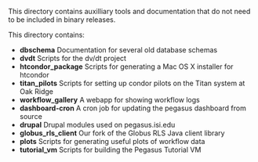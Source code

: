 This directory contains auxilliary tools and documentation that do not need
to be included in binary releases.

This directory contains:

* **dbschema** Documentation for several old database schemas
* **dvdt** Scripts for the dv/dt project
* **htcondor_package** Scripts for generating a Mac OS X installer for htcondor
* **titan_pilots** Scripts for setting up condor pilots on the Titan system at Oak Ridge
* **workflow_gallery** A webapp for showing workflow logs
* **dashboard-cron** A cron job for updating the pegasus dashboard from source
* **drupal** Drupal modules used on pegasus.isi.edu
* **globus_rls_client** Our fork of the Globus RLS Java client library
* **plots** Scripts for generating useful plots of workflow data
* **tutorial_vm** Scripts for building the Pegasus Tutorial VM

